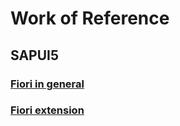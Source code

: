

# Work of Reference
## SAPUI5
### [Fiori in general](./fiori.md)
### [Fiori extension](./fiori.md)

